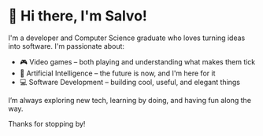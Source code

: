 # 👋 Hi there, I'm Salvo!

I'm a developer and Computer Science graduate who loves turning ideas into software. I'm passionate about:
- 🎮 Video games – both playing and understanding what makes them tick  
- 🤖 Artificial Intelligence – the future is now, and I'm here for it  
- 💻 Software Development – building cool, useful, and elegant things

I’m always exploring new tech, learning by doing, and having fun along the way.

Thanks for stopping by!
